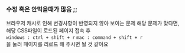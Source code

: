 ### 수정 혹은 안먹을때가 많음 ;;

브라우저 캐시로 인해 변경사항이 반영되지 않아 보이는 문제 해당 문제가 맞다면, <br>
해당 CSS파일이 로드된 페이지 접속 후 <br>
`windows : ctrl + shift + r`
`mac : command + shift + r` <br>
을 눌러 페이지를 리로드 해 주시면 될 것 같아요

